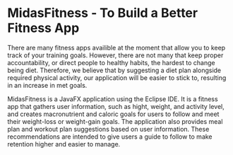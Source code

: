 # MidasFitness - To Build a Better Fitness App

There are many fitness apps availible at the moment that allow you to keep track of your training goals. However, there are not many that keep proper accountability, or direct people to healthy habits, the hardest to change being diet. Therefore, we believe that by suggesting a diet plan alongside required physical activity, our application will be easier to stick to, resulting in an increase in met goals.

MidasFitness is a JavaFX application using the Eclipse IDE.  It is a fitness app that gathers user information, such as hight, weight, and activity level, and creates macronutrient and caloric goals for users to follow and meet their weight-loss or weight-gain goals.  The application also provides meal plan and workout plan suggestions based on user information.  These recommendations are intended to give users a guide to follow to make retention higher and easier to manage.


